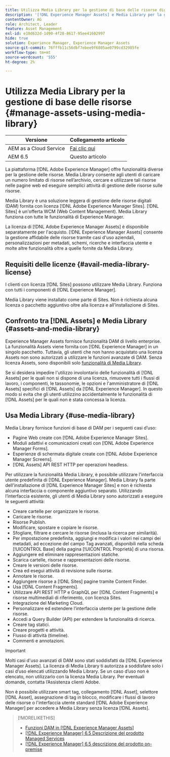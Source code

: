 ```yaml
---
title: Utilizza Media Library per la gestione di base delle risorse digitali
description: '[!DNL Experience Manager Assets] e Media Library per la gestione delle risorse.'
contentOwner: AG
role: Architect, Leader
feature: Asset Management
exl-id: e10d632d-1d90-4f28-8617-95ee41602997
hide: true
solution: Experience Manager, Experience Manager Assets
source-git-commit: 76fffb11c56dbf7ebee9f6805ae0799cd32985fe
workflow-type: tm+mt
source-wordcount: '555'
ht-degree: 2%

---
```



# Utilizza Media Library per la gestione di base delle risorse {#manage-assets-using-media-library}

| Versione | Collegamento articolo |
| -------- | ---------------------------- |
| AEM as a Cloud Service | [Fai clic qui](https://experienceleague.adobe.com/docs/experience-manager-cloud-service/content/assets/admin/medialibrary.html?lang=en) |
| AEM 6.5 | Questo articolo |

La piattaforma [!DNL Adobe Experience Manager] offre funzionalità diverse per la gestione delle risorse. Media Library consente agli utenti di caricare un numero limitato di risorse nell’archivio, cercare e utilizzare tali risorse nelle pagine web ed eseguire semplici attività di gestione delle risorse sulle risorse.

Media Library è una soluzione leggera di gestione delle risorse digitali (DAM) fornita con licenza [!DNL Adobe Experience Manager Sites]. [!DNL Sites] è un&#39;offerta WCM (Web Content Management). Media Library funziona con tutte le funzionalità di Experience Manager.

La licenza di [!DNL Adobe Experience Manager Assets] è disponibile separatamente per l&#39;acquisto. [!DNL Experience Manager Assets] consente la gestione affidabile delle risorse tramite casi d&#39;uso aziendali, personalizzazioni per metadati, schemi, ricerche e interfaccia utente e molte altre funzionalità oltre a quelle fornite da Media Library.

## Requisiti delle licenze {#avail-media-library-license}

I clienti con licenza [!DNL Sites] possono utilizzare Media Library. Funziona con tutti i componenti di [!DNL Experience Manager].

Media Library viene installato come parte di Sites. Non è richiesta alcuna licenza o pacchetto aggiuntivo oltre alla licenza e all’installazione di Sites.

## Confronto tra [!DNL Assets] e Media Library {#assets-and-media-library}

Experience Manager Assets fornisce funzionalità DAM di livello enterprise. La funzionalità Assets viene fornita con [!DNL Experience Manager] in un singolo pacchetto. Tuttavia, gli utenti che non hanno acquistato una licenza Assets non sono autorizzati a utilizzare le funzioni avanzate di DAM. Senza licenza Assets, sono disponibili solo [funzionalità di Media Library](#use-media-library).

Se si desidera impedire l&#39;utilizzo involontario delle funzionalità di [!DNL Assets] per le quali non si dispone di una licenza, rimuovere tutti i flussi di lavoro, i componenti, le tassonomie, le opzioni e l&#39;amministratore di [!DNL Assets] specifici di [!DNL Assets] da [!DNL Experience Manager]. In questo modo si evita che gli utenti utilizzino accidentalmente le funzionalità di [!DNL Assets] per le quali non è stata concessa la licenza.

## Usa Media Library {#use-media-library}

Media Library fornisce funzioni di base di DAM per i seguenti casi d’uso:

* Pagine Web create con [!DNL Adobe Experience Manager Sites].
* Moduli adattivi e comunicazioni creati con [!DNL Adobe Experience Manager Forms].
* Esperienze di schermata digitale create con [!DNL Adobe Experience Manager Screens].
* [!DNL Assets] API REST HTTP per operazioni headless.

<!--
 TBD: Remove this after confirmation. May need to merge this list with the list provided by PMs.
* Static renditions

-->

Per utilizzare la funzionalità Media Library, è possibile utilizzare l&#39;interfaccia utente predefinita di [!DNL Experience Manager]. Media Library fa parte dell&#39;installazione di [!DNL Experience Manager Sites] e non è richiesta alcuna interfaccia o componente aggiuntivo separato. Utilizzando l’interfaccia esistente, gli utenti di Media Library sono autorizzati a eseguire le seguenti attività:

* Creare cartelle per organizzare le risorse.
* Caricare le risorse.
* Risorse Publish.
* Modificare, spostare e copiare le risorse.
* Sfogliare, filtrare e cercare le risorse (inclusa la ricerca per similarità).
* Per impostazione predefinita, aggiungi e modifica i valori nei campi dei metadati, ad eccezione del campo Tag avanzati, disponibili nella scheda [!UICONTROL Base] della pagina [!UICONTROL Proprietà] di una risorsa.
* Aggiungere ed eliminare rappresentazioni statiche.
* Scarica cartelle, risorse e rappresentazioni delle risorse.
* Creare le versioni delle risorse.
* Crea ed esegui attività di revisione sulle risorse.
* Annotare le risorse.
* Aggiungere risorse a [!DNL Sites] pagine tramite Content Finder.
* Usa [!DNL Content Fragments].
* Utilizzare API REST HTTP e GraphQL per [!DNL Content Fragments] e risorse multimediali di riferimento, con licenza Sites.
* Integrazione del Marketing Cloud.
* Personalizzare ed estendere l’interfaccia utente per la gestione delle risorse.
* Accedi a Query Builder (API) per estendere la funzionalità di ricerca.
* Creare tag statici.
* Creare progetti e attività.
* Flusso di attività (timeline).
* Commenti e annotazioni.

<!-- TBD: Define exactly which basic Assets workflow are available for use with Media Library?

As per PM, we must avoid stating such a list, as we do not have a list that makes sense in Cloud Service.
-->

>[!IMPORTANT]
>
>Molti casi d&#39;uso avanzati di DAM sono stati soddisfatti da [!DNL Experience Manager Assets]. La licenza di Media Library ti autorizza a soddisfare solo i casi d’uso elencati utilizzando Media Library. Se un caso d’uso non è elencato, non utilizzarlo con la licenza Media Library. Per eventuali domande, contatta l’Assistenza clienti Adobe.

Non è possibile utilizzare smart tag, collegamento [!DNL Asset], selettore [!DNL Asset], assegnazione di tag in blocco, modificare i flussi di lavoro delle risorse o l&#39;interfaccia utente standard [!DNL Adobe Experience Manager] per accedere a Media Library senza licenza [!DNL Assets].

<!-- TBD: Add a CTA - how to contact Adobe for queries. -->

>[!MORELIKETHIS]
>
>* [Funzioni DAM in [!DNL Experience Manager Assets]](https://experienceleague.adobe.com/docs/experience-manager-65/assets/home.html)
>* [[!DNL Experience Manager] 6.5 Descrizione del prodotto Managed Services](https://helpx.adobe.com/legal/product-descriptions/adobe-experience-manager-managed-services.html)
>* [[!DNL Experience Manager] 6.5 descrizione del prodotto on-premise](https://helpx.adobe.com/legal/product-descriptions/adobe-experience-manager-on-premise.html)
